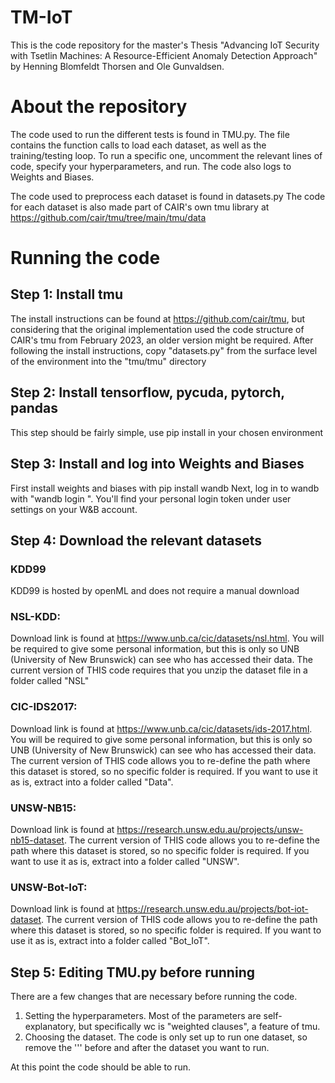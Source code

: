 # TM-IoT
This is the code repository for the master's Thesis "Advancing IoT Security with Tsetlin Machines: A Resource-Efficient Anomaly Detection Approach"
by Henning Blomfeldt Thorsen and Ole Gunvaldsen.

# About the repository
The code used to run the different tests is found in TMU.py.
The file contains the function calls to load each dataset, as well as the training/testing loop.
To run a specific one, uncomment the relevant lines of code, specify your hyperparameters, and run.
The code also logs to Weights and Biases.

The code used to preprocess each dataset is found in datasets.py
The code for each dataset is also made part of CAIR's own tmu library at https://github.com/cair/tmu/tree/main/tmu/data


# Running the code


## Step 1: Install tmu
The install instructions can be found at https://github.com/cair/tmu, but considering that the original implementation used the code structure of CAIR's tmu from February 2023, an older version might be required.
After following the install instructions, copy "datasets.py" from the surface level of the environment into the "tmu/tmu" directory

## Step 2: Install tensorflow, pycuda, pytorch, pandas
This step should be fairly simple, use pip install in your chosen environment

## Step 3: Install and log into Weights and Biases
First install weights and biases with pip install wandb
Next, log in to wandb with "wandb login <your wandb API token>".
You'll find your personal login token under user settings on your W&B account.
  
## Step 4: Download the relevant datasets
### KDD99 
  KDD99 is hosted by openML and does not require a manual download
### NSL-KDD: 
  Download link is found at https://www.unb.ca/cic/datasets/nsl.html. You will be required to give some personal information, but this is only so UNB (University of New Brunswick) can see who has accessed their data.
  The current version of THIS code requires that you unzip the dataset file in a folder called "NSL"
### CIC-IDS2017: 
  Download link is found at https://www.unb.ca/cic/datasets/ids-2017.html. You will be required to give some personal information, but this is only so UNB (University of New Brunswick) can see who has accessed their data.
  The current version of THIS code allows you to re-define the path where this dataset is stored, so no specific folder is required. If you want to use it as is, extract into a folder called "Data".
### UNSW-NB15: 
  Download link is found at https://research.unsw.edu.au/projects/unsw-nb15-dataset. 
  The current version of THIS code allows you to re-define the path where this dataset is stored, so no specific folder is required. If you want to use it as is, extract into a folder called "UNSW".
### UNSW-Bot-IoT: 
  Download link is found at https://research.unsw.edu.au/projects/bot-iot-dataset.
  The current version of THIS code allows you to re-define the path where this dataset is stored, so no specific folder is required. If you want to use it as is, extract into a folder called "Bot_IoT".
  
## Step 5: Editing TMU.py before running
  There are a few changes that are necessary before running the code.
  1. Setting the hyperparameters. Most of the parameters are self-explanatory, but specifically wc is "weighted clauses", a feature of tmu.
  2. Choosing the dataset. The code is only set up to run one dataset, so remove the ''' before and after the dataset you want to run.
  
At this point the code should be able to run.
